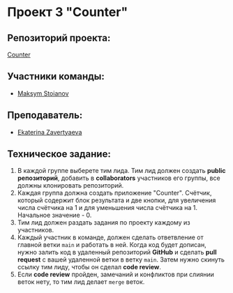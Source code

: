 # Проект 3 "Counter"

## Репозиторий проекта:

[Counter](https://github.com/Alla-web/ait-tr__project-3-counter)

## Участники команды:

- [Maksym Stoianov](https://github.com/MaksymStoianov)

## Преподаватель:

- [Ekaterina Zavertyaeva](https://github.com/)

## Техническое задание:

1. В каждой группе выберете тим лида. Тим лид должен создать **public репозиторий**, добавить в **collaborators** участников его группы, все должны клонировать репозиторий.
2. Каждая группа должна создать приложение "Counter". Счётчик, который содержит блок результата и две кнопки, для увеличения числа счётчика на 1 и для уменьшения числа счётчика на 1. Начальное значение - 0.
3. Тим лид должен раздать задания по проекту каждому из участников.
4. Каждый участник в команде, должен сделать ответвление от главной ветки `main` и работать в ней. Когда код будет дописан, нужно залить код в удаленный репозиторий **GitHub** и сделать **pull request** с вашей удаленной ветки в ветку `main`. Затем нужно скинуть ссылку тим лиду, чтобы он сделал **code review**.
5. Если **code review** пройден, замечаний и конфликтов при слиянии веток нету, то тим лид делает `merge` веток.
